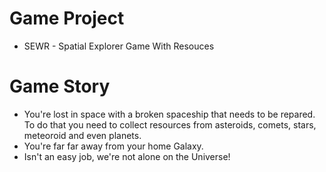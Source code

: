 # Game Project
 - SEWR - Spatial Explorer Game With Resouces
 
# Game Story
 - You're lost in space with a broken spaceship that needs to be repared. To do that you need to collect resources from asteroids, comets, stars, meteoroid and even planets.
 - You're far far away from your home Galaxy.
 - Isn't an easy job, we're not alone on the Universe!

